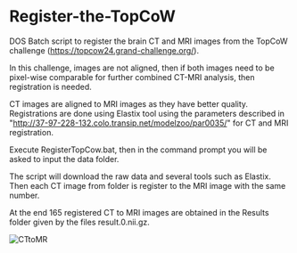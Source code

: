 # Register-the-TopCoW
DOS Batch script to register the brain CT and MRI images from the TopCoW challenge (https://topcow24.grand-challenge.org/).

In this challenge, images are not aligned, then if both images need to be pixel-wise comparable for further combined CT-MRI analysis, then registration is needed.

CT images are aligned to MRI images as they have better quality. Registrations are done using Elastix tool using the parameters described in "http://37-97-228-132.colo.transip.net/modelzoo/par0035/" for CT and MRI registration.

Execute RegisterTopCow.bat, then in the command prompt you will be asked to input the data folder.

The script will download the raw data and several tools such as Elastix. Then each CT image from folder is register to the MRI image with the same number. 

At the end 165 registered CT to MRI images are obtained in the Results folder given by the files result.0.nii.gz.

![CTtoMR](https://github.com/user-attachments/assets/32b03bef-3d3f-4257-b04d-df6184951cab)

